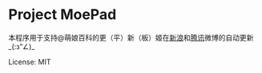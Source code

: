Project MoePad
====

本程序用于支持@萌娘百科的更（平）新（板）姬在[新浪][1]和[腾讯][2]微博的自动更新_(:з”∠)_

License: MIT

[1]: http://weibo.com/moegirlwiki
[2]: http://t.qq.com/moegirlwiki
